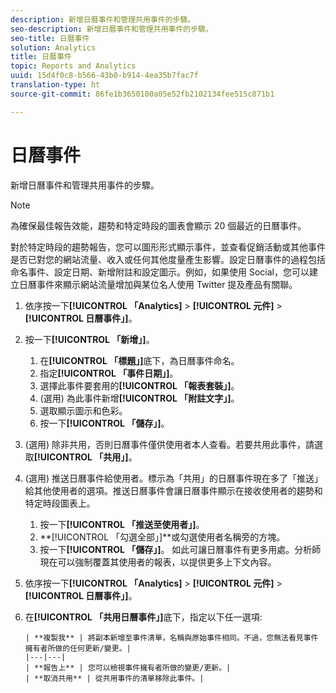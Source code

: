 ```yaml
---
description: 新增日曆事件和管理共用事件的步驟。
seo-description: 新增日曆事件和管理共用事件的步驟。
seo-title: 日曆事件
solution: Analytics
title: 日曆事件
topic: Reports and Analytics
uuid: 15d4f0c8-b566-43b0-b914-4ea35b7fac7f
translation-type: ht
source-git-commit: 86fe1b3650100a05e52fb2102134fee515c871b1

---
```



# 日曆事件

新增日曆事件和管理共用事件的步驟。

>[!NOTE]
>
>為確保最佳報告效能，趨勢和特定時段的圖表會顯示 20 個最近的日曆事件。

對於特定時段的趨勢報告，您可以圖形形式顯示事件，並查看促銷活動或其他事件是否已對您的網站流量、收入或任何其他度量產生影響。設定日曆事件的過程包括命名事件、設定日期、新增附註和設定圖示。例如，如果使用 Social，您可以建立日曆事件來顯示網站流量增加與某位名人使用 Twitter 提及產品有關聯。

1. 依序按一下&#x200B;**[!UICONTROL 「Analytics]** &gt; **[!UICONTROL 元件]** &gt; **[!UICONTROL 日曆事件」]**。
1. 按一下&#x200B;**[!UICONTROL 「新增」]**。
   1. 在&#x200B;**[!UICONTROL 「標題」]**&#x200B;底下，為日曆事件命名。
   1. 指定&#x200B;**[!UICONTROL 「事件日期」]**。
   1. 選擇此事件要套用的&#x200B;**[!UICONTROL 「報表套裝」]**。
   1. (選用) 為此事件新增&#x200B;**[!UICONTROL 「附註文字」]**。
   1. 選取顯示圖示和色彩。
   1. 按一下&#x200B;**[!UICONTROL 「儲存」]**。
1. (選用) 除非共用，否則日曆事件僅供使用者本人查看。若要共用此事件，請選取&#x200B;**[!UICONTROL 「共用」]**。
1. (選用) 推送日曆事件給使用者。標示為「共用」的日曆事件現在多了「推送」給其他使用者的選項。推送日曆事件會讓日曆事件顯示在接收使用者的趨勢和特定時段圖表上。
   1. 按一下&#x200B;**[!UICONTROL 「推送至使用者」]**。
   1. **[!UICONTROL 「勾選全部」]**或勾選使用者名稱旁的方塊。
   1. 按一下&#x200B;**[!UICONTROL 「儲存」]**。
   如此可讓日曆事件有更多用處。分析師現在可以強制覆蓋其使用者的報表，以提供更多上下文內容。
1. 依序按一下&#x200B;**[!UICONTROL 「Analytics]** &gt; **[!UICONTROL 元件]** &gt; **[!UICONTROL 日曆事件」]**。
1. 在&#x200B;**[!UICONTROL 「共用日曆事件」]**&#x200B;底下，指定以下任一選項:

       | **複製我** | 將副本新增至事件清單，名稱與原始事件相同。不過，您無法看見事件擁有者所做的任何更新/變更。|
       |---|---|
       | **報告上** | 您可以檢視事件擁有者所做的變更/更新。|
       | **取消共用** | 從共用事件的清單移除此事件。|
   
